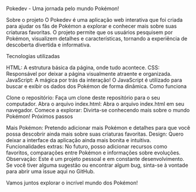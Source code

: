 Pokedev - Uma jornada pelo mundo Pokémon!

Sobre o projeto
O Pokedev é uma aplicação web interativa que foi criada para ajudar os fãs de Pokémon a explorar e conhecer mais sobre suas criaturas favoritas. O projeto permite que os usuários pesquisem por Pokémon, visualizem detalhes e características, tornando a experiência de descoberta divertida e informativa.

Tecnologias utilizadas

HTML: A estrutura básica da página, onde tudo acontece.
CSS: Responsável por deixar a página visualmente atraente e organizada.
JavaScript: A mágica por trás da interação! O JavaScript é utilizado para buscar e exibir os dados dos Pokémon de forma dinâmica.
Como funciona

Clone o repositório: Faça um clone deste repositório para o seu computador.
Abra o arquivo index.html: Abra o arquivo index.html em seu navegador.
Comece a explorar: Divirta-se conhecendo mais sobre o mundo Pokémon!
Próximos passos

Mais Pokémon: Pretendo adicionar mais Pokémon e detalhes para que você possa descobrir ainda mais sobre suas criaturas favoritas.
Design: Quero deixar a interface da aplicação ainda mais bonita e intuitiva.
Funcionalidades extras: No futuro, posso adicionar recursos como favoritos, comparações entre Pokémon e informações sobre evoluções.
Observação: Este é um projeto pessoal e em constante desenvolvimento. Se você tiver alguma sugestão ou encontrar algum bug, sinta-se à vontade para abrir uma issue aqui no GitHub.

Vamos juntos explorar o incrível mundo dos Pokémon!

